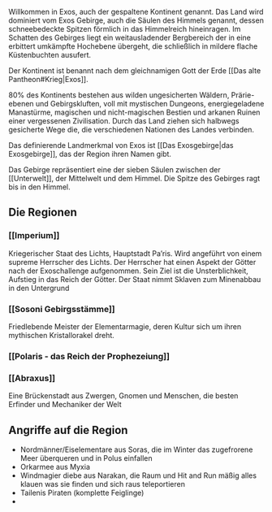 
Willkommen in Exos, auch der gespaltene Kontinent genannt. Das Land wird dominiert vom Exos Gebirge, auch die Säulen des Himmels genannt, dessen schneebedeckte Spitzen förmlich in das Himmelreich hineinragen. Im Schatten des Gebirges liegt ein weitausladender Bergbereich der in eine erbittert umkämpfte Hochebene übergeht, die schließlich in mildere flache Küstenbuchten ausufert.

Der Kontinent ist benannt nach dem gleichnamigen Gott der Erde [[Das alte Pantheon#Krieg|Exos]].

80% des Kontinents bestehen aus wilden ungesicherten Wäldern, Prärie-ebenen und Gebirgskluften, voll mit mystischen Dungeons, energiegeladene Manastürme, magischen und nicht-magischen Bestien und arkanen Ruinen einer vergessenen Zivilisation. Durch das Land ziehen sich halbwegs gesicherte Wege die, die verschiedenen Nationen des Landes verbinden.

Das definierende Landmerkmal von Exos ist [[Das Exosgebirge|das Exosgebirge]], das der Region ihren Namen gibt.

Das Gebirge repräsentiert eine der sieben Säulen zwischen der [[Unterwelt]], der Mittelwelt und dem Himmel. Die Spitze des Gebirges ragt bis in den Himmel.

## Die Regionen

### [[Imperium]]
Kriegerischer Staat des Lichts, Hauptstadt Pa’ris. Wird angeführt von einem supreme Herrscher des Lichts. Der Herrscher hat einen Aspekt der Götter nach der Exoschallenge aufgenommen. Sein Ziel ist die Unsterblichkeit,  Aufstieg in das Reich der Götter. Der Staat nimmt Sklaven zum Minenabbau in den Untergrund

### [[Sosoni Gebirgsstämme]]
Friedlebende Meister der Elementarmagie, deren Kultur sich um ihren mythischen Kristallorakel dreht.

### [[Polaris - das Reich der Prophezeiung]]

### [[Abraxus]]
Eine Brückenstadt aus Zwergen, Gnomen und Menschen, die besten Erfinder und Mechaniker der Welt


## Angriffe auf die Region

- Nordmänner/Eiselementare aus Soras, die im Winter das zugefrorene Meer überqueren und in Polus einfallen
- Orkarmee aus Myxia
- Windmagier diebe aus Narakan, die Raum und Hit and Run mäßig alles klauen was sie finden und sich raus teleportieren
- Tailenis Piraten (komplette Feiglinge)
- 